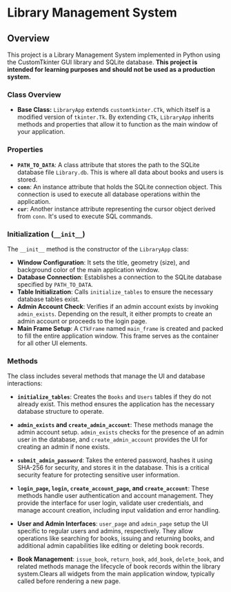 # Library Management System

## Overview 
This project is a Library Management System implemented in Python using the CustomTkinter GUI library and SQLite database. **This project is intended for learning purposes and should not be used as a production system.**

### Class Overview

-   **Base Class:** `LibraryApp` extends `customtkinter.CTk`, which itself is a modified version of `tkinter.Tk`. By extending `CTk`, `LibraryApp` inherits methods and properties that allow it to function as the main window of your application.

### Properties

-   **`PATH_TO_DATA`**: A class attribute that stores the path to the SQLite database file `Library.db`. This is where all data about books and users is stored.
-   **`conn`**: An instance attribute that holds the SQLite connection object. This connection is used to execute all database operations within the application.
-   **`cur`**: Another instance attribute representing the cursor object derived from `conn`. It's used to execute SQL commands.

### Initialization (`__init__`)

The `__init__` method is the constructor of the `LibraryApp` class:

-   **Window Configuration**: It sets the title, geometry (size), and background color of the main application window.
-   **Database Connection**: Establishes a connection to the SQLite database specified by `PATH_TO_DATA`.
-   **Table Initialization**: Calls `initialize_tables` to ensure the necessary database tables exist.
-   **Admin Account Check**: Verifies if an admin account exists by invoking `admin_exists`. Depending on the result, it either prompts to create an admin account or proceeds to the login page.
-   **Main Frame Setup**: A `CTkFrame` named `main_frame` is created and packed to fill the entire application window. This frame serves as the container for all other UI elements.

### Methods

The class includes several methods that manage the UI and database interactions:

-   **`initialize_tables`**: Creates the `Books` and `Users` tables if they do not already exist. This method ensures the application has the necessary database structure to operate.
    
-   **`admin_exists` and `create_admin_account`**: These methods manage the admin account setup. `admin_exists` checks for the presence of an admin user in the database, and `create_admin_account` provides the UI for creating an admin if none exists.
    
-   **`submit_admin_password`**: Takes the entered password, hashes it using SHA-256 for security, and stores it in the database. This is a critical security feature for protecting sensitive user information.
    
-   **`login_page`, `login`, `create_account_page`, and `create_account`**: These methods handle user authentication and account management. They provide the interface for user login, validate user credentials, and manage account creation, including input validation and error handling.
    
-   **User and Admin Interfaces**: `user_page` and `admin_page` setup the UI specific to regular users and admins, respectively. They allow operations like searching for books, issuing and returning books, and additional admin capabilities like editing or deleting book records.
    
-   **Book Management**: `issue_book`, `return_book`, `add_book`, `delete_book`, and related methods manage the lifecycle of book records within the library system.Clears all widgets from the main application window, typically called before rendering a new page.
